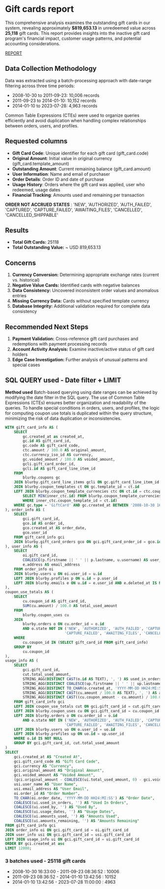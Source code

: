 # Gift cards report
This comprehensive analysis examines the outstanding gift cards in our system, revealing approximately **$819,653.13** in unredeemed value across **25,118** gift cards. This report provides insights into the inactive gift card program's financial impact, customer usage patterns, and potential accounting considerations.

[REPORT](https://docs.google.com/spreadsheets/d/10fxVYOTWian99SpH7FkRbMbu87rdAbyriRJa1vKQwOk/edit?usp=sharing)

## Data Collection Methodology
Data was extracted using a batch-processing approach with date-range filtering across three time periods:

- 2008-10-30 to 2011-09-23: 10,006 records
- 2011-09-23 to 2014-01-10: 10,152 records
- 2014-01-10 to 2023-07-28: 4,963 records

Common Table Expressions (CTEs) were used to organize queries efficiently and avoid duplication when handling complex relationships between orders, users, and profiles.

## Requested columns
- **Gift Card Code**: Unique identifier for each gift card (gift_card.code)
- **Original Amount**: Initial value in original currency (gift_card.template_amount)
- **Outstanding Amount**: Current remaining balance (gift_card.amount)
- **User Information**: Name and email of purchaser
- **Order Details**: Order ID and date of purchase
- **Usage History**: Orders where the gift card was applied, user who redeemed, usage dates
- **Financial Tracking**: Amounts used and remaining per transaction

**ORDER NOT ACCRUED STATES** : 'NEW', 'AUTHORIZED', 'AUTH_FAILED', 'CAPTURED', 'CAPTURE_FAILED', 'AWAITING_FILES', 'CANCELLED', 'CANCELLED_SHIPPABLE'

## Results

- **Total Gift Cards:** 25118
- **Total Outstanding Value:** ~ USD 819,653.13

## Concerns
1. **Currency Conversion:** Determining appropriate exchange rates (current vs. historical)
2. **Negative Value Cards:** Identified cards with negative balances
3. **Data Consistency:** Uncovered inconsistent order values and anomalous entries
4. **Missing Currency Data:** Cards without specified template currency
5. **Database Integrity:** Additional validation required for complete data consistency

## Recommended Next Steps
1. **Payment Validation:** Cross-reference gift card purchases and redemptions with payment processing records
2. **Account Activity Analysis:** Examine inactive/active status of gift card holders
3. **Edge Case Investigation:** Further analysis of unusual patterns and special cases

## SQL QUERY used - Date filter + LIMIT
**Method used**
Batch-based querying using date ranges can be achieved by modifying the date filter in the SQL query. The use of Common Table Expressions (CTEs) ensures better organization and readability of the queries. To handle special conditions in orders, users, and profiles, the logic for computing coupon use totals is duplicated within the query structure, minimizing the risk of data duplication or inconsistencies.

```sql
WITH gift_card_info AS (
    SELECT
        gc.created_at as created_at,
        gc.id AS gift_card_id,
        gc.code AS gift_card_code,
        ctc.amount / 100.0 AS original_amount,
        ctc.currency_iso_id AS currency,
        gc.voided_amount / 100.0 AS voided_amount,
        gcli.gift_card_order_id,
        gcli.id AS gift_card_line_item_id
    FROM
        blurby.coupons gc
    JOIN blurby.gift_card_line_items gcli ON gc.gift_card_line_item_id = gcli.id
    JOIN blurby.coupon_templates ct ON gc.template_id = ct.id
    LEFT JOIN blurby.coupon_template_currencies ctc ON ct.id = ctc.coupon_template_id AND ctc.id = (
        SELECT MIN(inner_ctc.id) FROM blurby.coupon_template_currencies inner_ctc
        WHERE inner_ctc.coupon_template_id = ct.id)
    WHERE gc.type = 'GiftCard' AND gc.created_at BETWEEN '2008-10-30 16:33:00' AND '2010-06-24 11:05:21'
), order_info AS (
    SELECT
        gci.gift_card_id,
        gco.id AS order_id,
        gco.created_at AS order_date,
        gco.user_id
    FROM gift_card_info gci
    JOIN blurby.gift_card_orders gco ON gci.gift_card_order_id = gco.id
), user_info AS (
    SELECT
        oi.gift_card_id,
        COALESCE(p.firstname || ' ' || p.lastname, u.username) AS user_name,
        e.address AS email_address
    FROM order_info oi
    JOIN blurby.users u ON oi.user_id = u.id
    LEFT JOIN blurby.profiles p ON u.id = p.user_id
    LEFT JOIN blurby.emails e ON u.id = e.user_id AND e.deleted_at IS NULL
),
coupon_use_totals AS (
    SELECT
        cu.coupon_id AS gift_card_id,
        SUM(cu.amount) / 100.0 AS total_used_amount
    FROM
        blurby.coupon_uses cu
    JOIN
        blurby.orders o ON cu.order_id = o.id
        AND o.state NOT IN ('NEW', 'AUTHORIZED', 'AUTH_FAILED', 'CAPTURED',
                           'CAPTURE_FAILED', 'AWAITING_FILES', 'CANCELLED', 'CANCELLED_SHIPPABLE')
    WHERE
        cu.coupon_id IN (SELECT gift_card_id FROM gift_card_info)
    GROUP BY
        cu.coupon_id
),
usage_info AS (
    SELECT
        gci.gift_card_id,
        cut.total_used_amount,
        STRING_AGG(DISTINCT CAST(o.id AS TEXT), ', ') AS used_in_orders,
        STRING_AGG(DISTINCT COALESCE(up.firstname || ' ' || up.lastname, uo.username), ', ') AS used_by,
        STRING_AGG(DISTINCT TO_CHAR(o.created_at, 'YYYY-MM-DD HH24:MI:SS'), ', ') AS usage_dates,
        STRING_AGG(DISTINCT CAST(cu.amount / 100.0 AS TEXT), ', ') AS amounts_used,
        STRING_AGG(DISTINCT CAST((cu.coupon_amount - cu.amount) / 100.0 AS TEXT), ', ') AS amounts_remaining
    FROM gift_card_info gci
    LEFT JOIN coupon_use_totals cut ON gci.gift_card_id = cut.gift_card_id
    LEFT JOIN blurby.coupon_uses cu ON gci.gift_card_id = cu.coupon_id
    LEFT JOIN blurby.orders o ON cu.order_id = o.id
        AND o.state NOT IN ('NEW', 'AUTHORIZED', 'AUTH_FAILED', 'CAPTURED',
                           'CAPTURE_FAILED', 'AWAITING_FILES', 'CANCELLED', 'CANCELLED_SHIPPABLE')
    LEFT JOIN blurby.users uo ON o.user_id = uo.id
    LEFT JOIN blurby.profiles up ON uo.id = up.user_id
    WHERE o.id IS NOT NULL
    GROUP BY gci.gift_card_id, cut.total_used_amount
)
SELECT
    gci.created_at AS "Created At",
    gci.gift_card_code AS "Gift Card Code",
    gci.currency AS "Currency",
    gci.original_amount AS "Original Amount",
    gci.voided_amount AS "Voided Amount",
    (gci.original_amount - COALESCE(ui.total_used_amount, 0) - gci.voided_amount) AS "Outstanding Amount",
    usi.user_name AS "User Name",
    usi.email_address AS "User Email",
    oi.order_id AS "Order Number",
    TO_CHAR(oi.order_date, 'YYYY-MM-DD HH24:MI:SS') AS "Order Date",
    COALESCE(ui.used_in_orders, '') AS "Used In Orders",
    COALESCE(ui.used_by, '') AS "Used By",
    COALESCE(ui.usage_dates, '') AS "Usage Dates",
    COALESCE(ui.amounts_used, '') AS "Amounts Used",
    COALESCE(ui.amounts_remaining, '') AS "Amounts Remaining"
FROM gift_card_info gci
JOIN order_info oi ON gci.gift_card_id = oi.gift_card_id
JOIN user_info usi ON gci.gift_card_id = usi.gift_card_id
LEFT JOIN usage_info ui ON gci.gift_card_id = ui.gift_card_id
ORDER BY gci.created_at asc
LIMIT 12000;
```

### 3 batches used - 25118 gift cards

- 2008-10-30 16:33:00 - 2011-09-23 08:36:52 : 10006
- 2011-09-23 08:36:52 - 2014-01-10 13:42:56 : 10152
- 2014-01-10 13:42:56 - 2023-07-28 11:00:00 : 4963